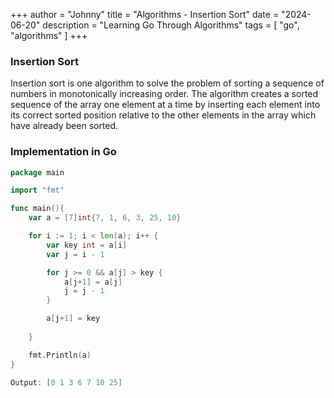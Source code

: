 +++
author = "Johnny"
title = "Algorithms - Insertion Sort"
date = "2024-06-20"
description = "Learning Go Through Algorithms"
tags = [
    "go",
    "algorithms"
]
+++

### Insertion Sort

Insertion sort is one algorithm to solve the problem of sorting a sequence of numbers in monotonically increasing order. The algorithm creates a sorted sequence of the array one element at a time by inserting each element into its correct sorted position relative to the other elements in the array which have already been sorted.

### Implementation in Go
```go
package main

import "fmt"

func main(){ 
	var a = [7]int{7, 1, 6, 3, 25, 10}

	for i := 1; i < len(a); i++ {
		var key int = a[i]
		var j = i - 1

		for j >= 0 && a[j] > key {
			a[j+1] = a[j]
			j = j - 1
		}

		a[j+1] = key
		
	}

	fmt.Println(a)
}

Output: [0 1 3 6 7 10 25]
```